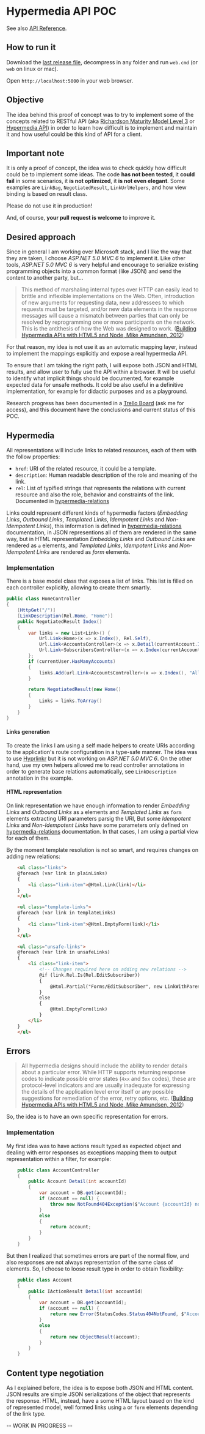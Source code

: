 Hypermedia API POC
==================

See also [API Reference](src/ApiPoc/wwwroot/docs/documentation.md).


How to run it
-------------

Download the [last release file](https://github.com/andresmoschini/hypermedia-api-poc/releases), decompress in any folder and run `web.cmd` (or `web` on linux or mac).

Open `http://localhost:5000` in your web browser.


Objective 
---------

The idea behind this proof of concept was to try to implement some of the concepts related to RESTful API (aka [Richardson Maturity Model Level 3](martinfowler.com/articles/richardsonMaturityModel.html#level3) or [Hypermedia API](http://blog.steveklabnik.com/posts/2012-02-23-rest-is-over)) in order to learn how difficult is to implement and maintain it and how useful could be this kind of API for a client.


Important note
--------------

It is only a proof of concept, the idea was to check quickly how difficult could be to implement some ideas. The code **has not been tested**, it **could fail** in some scenarios, it **is not optimized**, it **is not even elegant**. Some examples are `LinkBag`, `NegotiatedResult`, `LinkUrlHelpers`, and how view binding is based on result class. 

Please do not use it in production!

And, of course, **your pull request is welcome** to improve it. 


Desired approach
----------------

Since in general I am working over Microsoft stack, and I like the way that they are taken, I choose _ASP.NET 5.0 MVC 6_ to implement it. Like other tools, _ASP.NET 5.0 MVC 6_ is very helpful and encourage to serialize existing programming objects into a common format (like JSON) and send the content to another party, but...

> This method of marshaling internal types over HTTP can easily lead to brittle and inflexible
> implementations on the Web. Often, introduction of new arguments for requesting data, new
> addressees to which requests must be targeted, and/or new data
> elements in the response messages will cause a mismatch between parties that can only
> be resolved by reprogramming one or more participants on the network. This is the
> antithesis of how the Web was designed to work. 
> ([Building Hypermedia APIs with HTML5 and Node, Mike Amundsen, 2012](http://shop.oreilly.com/product/0636920020530.do))

For that reason, my idea is not use it as an automatic mapping layer, instead to implement the mappings explicitly and expose a real hypermedia API.

To ensure that I am taking the right path, I will expose both JSON and HTML results, and allow user to fully use the API within a browser. It will be useful to identify what implicit things should be documented, for example expected data for unsafe methods. It cold be also useful in a definitive implementation, for example for didactic purposes and as a playground.

Research progress has been documented in a [Trello Board](https://trello.com/b/RxHiZuvz/hypermedia-api-research) (ask me for access), and this document have the conclusions and current status of this POC.


Hypermedia
----------

All representations will include links to related resources, each of them with the follow properties:

* `href`: URI of the related resource, it could be a template.
* `description`: Human readable description of the role and meaning of the link.
* `rel`:  List of typified strings that represents the relations with current resource and also the role, behavior and constraints of the link. Documented in [hypermedia-relations](https://github.com/andresmoschini/hypermedia-api-poc/blob/master/src/ApiPoc/wwwroot/docs/documentation.md#hypermedia-relations)

Links could represent different kinds of hypermedia factors (_Embedding Links_, _Outbound Links_, _Templated Links_, _Idempotent Links_ and _Non-Idempotent Links_), this information is defined in [hypermedia-relations](https://github.com/andresmoschini/hypermedia-api-poc/blob/master/src/ApiPoc/wwwroot/docs/documentation.md#hypermedia-relations) documentation, in JSON representions all of them are rendered in the same way, but in HTML representation _Embedding Links_ and _Outbound Links_ are rendered as `a` elements, and _Templated Links_, _Idempotent Links_ and _Non-Idempotent Links_ are rendered as _form_ elements.


### Implementation

There is a base model class that exposes a list of links. This list is filled on each controller explicitly, allowing to create them smartly. 

```csharp
public class HomeController
{
    [HttpGet("/")]
    [LinkDescription(Rel.Home, "Home")]
    public NegotiatedResult Index()
    {
        var links = new List<Link>() {
            Url.Link<Home>(x => x.Index(), Rel.Self),
            Url.Link<AccountsController>(x => x.Detail(currentAccount.Id), "Current account details"),
            Url.Link<SubscribersController>(x => x.Index(currentAccount.Id, null), "Current account Subscribers")
        };
        if (currentUser.HasManyAccounts)
        {
            links.Add(url.Link<AccountsController>(x => x.Index(), "All accounts"));
        }

        return NegotiatedResult(new Home()
        {
            Links = links.ToArray()
        }
    }
}
```


#### Links generation

To create the links I am using a self made helpers to create URIs according to the application's route configuration in a type-safe manner. The idea was to use [Hyprlinkr](https://github.com/ploeh/Hyprlinkr) but it is not working on _ASP.NET 5.0 MVC 6_. On the other hand, use my own helpers allowed me to read controller annotations in order to generate base relations automatically, see `LinkDescription` annotation in the example. 

#### HTML representation

On link representation we have enough information to render _Embedding Links_ and _Outbound Links_ as `a` elements and _Templated Links_ as `form` elements extracting URI parameters parsig the URI, But some _Idempotent Links_ and _Non-Idempotent Links_ have some parameters only defined on [hypermedia-relations](https://github.com/andresmoschini/hypermedia-api-poc/blob/master/src/ApiPoc/wwwroot/docs/documentation.md#hypermedia-relations) documentation. In that cases, I am using a partial view for each of them.

By the moment template resolution is not so smart, and requires changes on adding new relations:

```html
    <ul class="links">
    @foreach (var link in plainLinks)
    {
        <li class="link-item">@Html.Link(link)</li>
    }
    </ul>

    <ul class="template-links">
    @foreach (var link in templateLinks)
    {
        <li class="link-item">@Html.EmptyForm(link)</li>
    }
    </ul>

    <ul class="unsafe-links">
    @foreach (var link in unsafeLinks)
    {
        <li class="link-item">
            <!-- Changes required here on adding new relations -->
            @if (link.Rel.Is(Rel.EditSubscriber))
            {
                @Html.Partial("Forms/EditSubscriber", new LinkWithParent(link, Model))
            }
            else
            {
                @Html.EmptyForm(link)
            }
        </li>
    }
    </ul>
```

Errors
------

> All hypermedia designs should include the ability to render details about a particular error.
> While HTTP supports returning response codes to indicate possible error states (`4xx` and `5xx`
> codes), these are protocol-level indicators and are usually inadequate for expressing the details
> of the application level error itself or any possible suggestions for remediation of the error,
> retry options, etc. 
> ([Building Hypermedia APIs with HTML5 and Node, Mike Amundsen, 2012](http://shop.oreilly.com/product/0636920020530.do))

So, the idea is to have an own specific representation for errors.


### Implementation

My first idea was to have actions result typed as expected object and dealing with error responses as exceptions mapping them to output representation within a filter, for example:

```csharp
    public class AccountController
    {
        public Account Detail(int accountId)
        {
            var account = DB.get(accountId);
            if (account == null) {
                throw new NotFound404Exception($"Account {accountId} not found.");
            }
            else
            {
                return account;
            }
        }
    }
```

But then I realized that sometimes errors are part of the normal flow, and also responses are not always representation of the same class of elements. So, I choose to loose result type in order to obtain flexibility:

```csharp
    public class Account
    {
        public IActionResult Detail(int accountId)
        {
            var account = DB.get(accountId);
            if (account == null) {
                return new Error(StatusCodes.Status404NotFound, $"Account {accountId} not found.");
            }
            else
            {
                return new ObjectResult(account);
            }
        }
    }
```


Content type negotiation
------------------------

As I explained before, the idea is to expose both JSON and HTML content. JSON results are simple JSON serializations of the object that represents the response. HTML, instead, have a some HTML layout based on the kind of represented model, well formed links using `a` or `form` elements depending of the link type. 

-- WORK IN PROGRESS -- 




